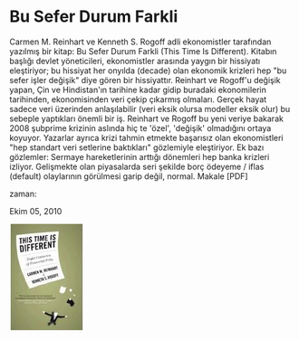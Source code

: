 # Bu Sefer Durum Farkli
Carmen M. Reinhart ve Kenneth S. Rogoff adli ekonomistler tarafından yazılmış bir kitap: Bu Sefer Durum Farkli (This Time Is Different). Kitabın başlığı devlet yöneticileri, ekonomistler arasında yaygın bir hissiyatı eleştiriyor; bu hissiyat her onyılda (decade) olan ekonomik krizleri hep "bu sefer işler değişik" diye gören bir hissiyattır. Reinhart ve Rogoff'u değişik yapan, Çin ve Hindistan'ın tarihine kadar gidip buradaki ekonomilerin tarihinden, ekonomisinden veri çekip çıkarmış olmaları. Gerçek hayat sadece veri üzerinden anlaşılabilir (veri eksik olursa modeller eksik olur) bu sebeple yaptıkları önemli bir iş.  Reinhart ve Rogoff bu yeni veriye bakarak 2008 şubprime krizinin aslında hiç te 'özel', 'değişik' olmadığını ortaya koyuyor. Yazarlar ayrıca krizi tahmin etmekte başarısız olan ekonomistleri "hep standart veri setlerine baktıkları" gözlemiyle eleştiriyor.
 Ek bazı gözlemler:  Sermaye hareketlerinin arttığı dönemleri hep banka krizleri izliyor.  Gelişmekte olan piyasalarda seri şekilde borç ödeyeme / iflas (default) olaylarının görülmesi garip değil, normal.  Makale [PDF]   







zaman:

Ekim 05, 2010










![](thistimedifferent.jpg)
